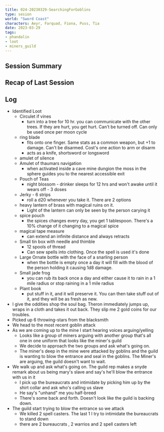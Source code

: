 ```yaml
---
title: 024-20230329-SearchingForGoblins
type: sesion
world: "Sword Coast"
characters: Aeyr, Farquad, Fiona, Puss, Tia
date: 2023-03-29
tags: 
- phandalin
- loot
- miners_guild
---
```


## Session Summary

## Recap of Last Session

## Log

* Identified Loot
	* Circulet if vines
		* turn into a tree for 10 hr. you can communicate with the other trees. If they are hurt, you get hurt. Can't be turned off. Can only be used once per moon cycle
	* ring blade
		* fits onto one finger. Same stats as a common weapon, but +1 to damage. Can't be disarmed. Cost's one action to arm or disarm
		* acts as a knife, shortsword or longsword
	* amulet of silence
	* Amulet of thaumars navigation
		* when activated inside a cave mine dungion the moss in the sphere guides you to the nearest accessible exit
	* Pouch of Teas
		* night blossom - drinker sleeps for 12 hrs and won't awake until it wears off - 3 doses
	* Jerky - 6 strips
		* roll a d20 whenever you take it. There are 2 options
	* heavy lantern of brass with magical ruins on it.
		* Light of the lantern can only be seen by the person carying it
	* spice pouch
		* the spices changes every day, you get 1 tablespoon. There's a 10% change of it changing to a magical spice
	* magical tape measure
		* can extend an infinite distance and always retracts
	* Small tin box with needle and thimble
		* 12 spools of thread
		* Can sew spells into clothing. Once the spell is used it's done
	* Large Ornate bottle with the face of a snarling person
		* when the bottle is empty once a day it will fill with the blood of the person holding it causing 1d8 damage.
	* Small jade frog
		* you can rub its back once a day and either cause it to rain in a 1 mile radius or stop raining in a 1 mile radius
	* Plant book
		* put stuff in it, and it will preserve it. You can then take stuff out of it, and they will be as fresh as new.
* I give the oddities shop the soul bag. Theron immediately jumps up, wraps in a cloth and takes it out back. They slip me 2 gold coins for our troubles.
* Picked up 6 throwing-stars from the blacksmith
* We head to the most recent goblin attack
* As we are coming up to the mine I start hearing voices arguing/yelling
	* Looks like a group of miners arguing with another group that's all one in one uniform that looks like the miner's guild
	* We decide to approach the two groups and ask what's going on.
	* The miner's deep in the mine were attacked by goblins and the guild is wanting to blow the entrance and seal in the goblins. The Miner's are arguing, the guild doesn't want to wait.
* We walk up and ask what's going on. The guild rep makes a snyde remark about us being mary's slave and say's he'll blow the entrance with us in it
	* I pick up the bureaucrats and intimidate by picking him up by the shirt collar and ask who's calling us slave
	* He say's "unhand" me you half-breed
	* There's some back and forth. Doesn't look like the guild is backing down.
* The guild start trying to blow the entrance so we attack
	* We killed 2 spell casters. The last 1 I try to intimidate the bureaucrats to stand down
	* there are 2 bureaucrats , 2 warrios and 2 spell casters left
